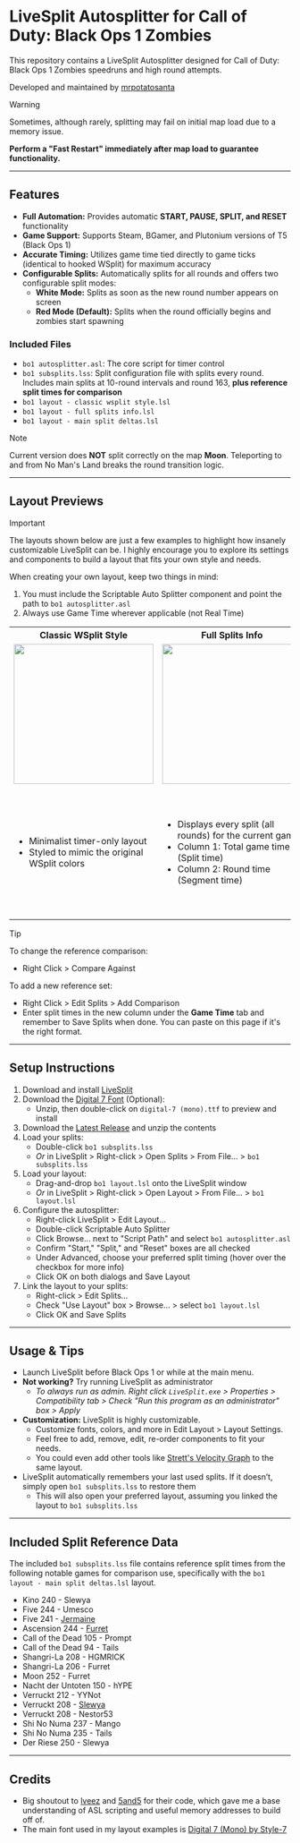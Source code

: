 # LiveSplit Autosplitter for Call of Duty: Black Ops 1 Zombies

This repository contains a LiveSplit Autosplitter designed for Call of Duty: Black Ops 1 Zombies speedruns and high round attempts.

Developed and maintained by [mrpotatosanta](https://www.twitch.tv/mrpotatosanta)

> [!WARNING]
> Sometimes, although rarely, splitting may fail on initial map load due to a memory issue.
>
> **Perform a "Fast Restart" immediately after map load to guarantee functionality.**

---

## Features
- **Full Automation:** Provides automatic **START, PAUSE, SPLIT, and RESET** functionality
- **Game Support:** Supports Steam, BGamer, and Plutonium versions of T5 (Black Ops 1)
- **Accurate Timing:** Utilizes game time tied directly to game ticks (identical to hooked WSplit) for maximum accuracy
- **Configurable Splits:** Automatically splits for all rounds and offers two configurable split modes:
    - **White Mode:** Splits as soon as the new round number appears on screen
    - **Red Mode (Default):** Splits when the round officially begins and zombies start spawning

### Included Files
- `bo1 autosplitter.asl`: The core script for timer control
- `bo1 subsplits.lss`: Split configuration file with splits every round. Includes main splits at 10-round intervals and round 163, **plus reference split times for comparison**
- `bo1 layout - classic wsplit style.lsl`
- `bo1 layout - full splits info.lsl`
- `bo1 layout - main split deltas.lsl`

> [!NOTE]  
> Current version does **NOT** split correctly on the map **Moon**. Teleporting to and from No Man's Land breaks the round transition logic.

---

## Layout Previews

> [!IMPORTANT]  
> The layouts shown below are just a few examples to highlight how insanely customizable LiveSplit can be. I highly encourage you to explore its settings and components to build a layout that fits your own style and needs.
>
> When creating your own layout, keep two things in mind:
> 1. You must include the Scriptable Auto Splitter component and point the path to `bo1 autosplitter.asl`
> 2. Always use Game Time wherever applicable (not Real Time)

<table>
  <tr>
    <th style="text-align:center;">Classic WSplit Style</th>
    <th style="text-align:center;">Full Splits Info</th>
    <th style="text-align:center;">Main Split Deltas</th>
  </tr>
  <tr>
    <td>
      <div align="center">
        <img src="https://github.com/user-attachments/assets/cdeb8d6f-f1cd-48e2-ae5e-99fe11add9e4" width="250" />
      </div>
    </td>
    <td>
      <div align="center">
        <img src="https://github.com/user-attachments/assets/1ca65df0-5f05-4f0f-a333-699dd0affa8e" width="250" />
      </div>
    </td>
    <td>
      <div align="center">
        <img src="https://github.com/user-attachments/assets/58ece1b1-f951-46f1-9c1f-a21de513e641" width="250" />
      </div>
    </td>
  </tr>
  <tr>
    <td>
      <ul>
        <li>Minimalist timer-only layout</li>
        <li>Styled to mimic the original WSplit colors</li>
      </ul>
    </td>
    <td>
      <ul>
        <li>Displays every split (all rounds) for the current game</li>
        <li>Column 1: Total game time (Split time)</li>
        <li>Column 2: Round time (Segment time)</li>
      </ul>
    </td>
    <td>
      <ul>
        <li>Displays main splits at every 10-round interval, plus round 163</li>
        <li>Compares the current run against a reference game</li>
        <li>Column 1: Time delta (+/-) vs reference</li>
        <li>Column 2: Split times: white for reference, yellow for current run</li>
      </ul>
    </td>
  </tr>
</table>

> [!TIP]
> To change the reference comparison:
> - Right Click > Compare Against
>
> To add a new reference set:
> - Right Click > Edit Splits > Add Comparison
> - Enter split times in the new column under the **Game Time** tab and remember to Save Splits when done. You can paste on this page if it's the right format.

---

## Setup Instructions

1. Download and install [LiveSplit](https://livesplit.org/)
2. Download the [Digital 7 Font](https://www.dafont.com/digital-7.font) (Optional):
   - Unzip, then double-click on `digital-7 (mono).ttf` to preview and install
3. Download the [Latest Release](https://github.com/mrpotatosanta/bo1-zombies-autosplitter/releases/latest) and unzip the contents
4. Load your splits:
   - Double-click `bo1 subsplits.lss`
   - *Or* in LiveSplit > Right-click > Open Splits > From File... > `bo1 subsplits.lss`
5. Load your layout:
   - Drag-and-drop `bo1 layout.lsl` onto the LiveSplit window
   - *Or* in LiveSplit > Right-click > Open Layout > From File... > `bo1 layout.lsl`
6. Configure the autosplitter:
   - Right-click LiveSplit > Edit Layout...
   - Double-click Scriptable Auto Splitter
   - Click Browse... next to "Script Path" and select `bo1 autosplitter.asl`
   - Confirm "Start," "Split," and "Reset" boxes are all checked
   - Under Advanced, choose your preferred split timing (hover over the checkbox for more info)
   - Click OK on both dialogs and Save Layout
7. Link the layout to your splits:
   - Right-click > Edit Splits...
   - Check "Use Layout" box > Browse... > select `bo1 layout.lsl`
   - Click OK and Save Splits

---

## Usage & Tips
- Launch LiveSplit before Black Ops 1 or while at the main menu.
- **Not working?** Try running LiveSplit as administrator
   - *To always run as admin. Right click `LiveSplit.exe` > Properties > Compatibility tab > Check "Run this program as an administrator" box > Apply*
- **Customization:** LiveSplit is highly customizable.
   - Customize fonts, colors, and more in Edit Layout > Layout Settings.
   - Feel free to add, remove, edit, re-order components to fit your needs.
   - You could even add other tools like [Strett's Velocity Graph](https://github.com/strett/LiveSplit-Velocity-Graph-For-BO1-BO2-WAW-MW2) to the same layout.
- LiveSplit automatically remembers your last used splits. If it doesn’t, simply open `bo1 subsplits.lss` to restore them
   - This will also open your preferred layout, assuming you linked the layout to `bo1 subsplits.lss`

---

## Included Split Reference Data
The included `bo1 subsplits.lss` file contains reference split times from the following notable games for comparison use, specifically with the `bo1 layout - main split deltas.lsl` layout.

- Kino 240 - Slewya
- Five 244 - Umesco
- Five 241 - [Jermaine](https://www.youtube.com/watch?v=pkglPf03vpY)
- Ascension 244 - [Furret](https://www.youtube.com/watch?v=Hg1MFl1p6LA&list=PL_hWedWbKNk5K9J6kfGahpy1K2K0foKZk)
- Call of the Dead 105 - Prompt
- Call of the Dead 94 - Tails
- Shangri-La 208 - HGMRICK
- Shangri-La 206 - Furret
- Moon 252 - Furret
- Nacht der Untoten 150 - hYPE
- Verruckt 212 - YYNot
- Verruckt 208 - [Slewya](https://www.youtube.com/watch?v=pvMx12CGACQ&list=PLWr9iFTeOsB7xdBLA6vK77r4JFI8nbfRu)
- Verruckt 208 - Nestor53
- Shi No Numa 237 - Mango
- Shi No Numa 235 - Tails
- Der Riese 250 - Slewya

---

## Credits
- Big shoutout to [lveez](https://github.com/lveez/bo1-timers) and [5and5](https://github.com/5and5/LiveSplitAutoSplitterForBlackOpsZombies) for their code, which gave me a base understanding of ASL scripting and useful memory addresses to build off of.
- The main font used in my layout examples is [Digital 7 (Mono) by Style-7](https://www.dafont.com/digital-7.font)
